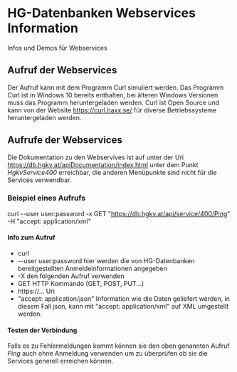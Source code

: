 # HG-Datenbanken Webservices Information
Infos und Demos für Webservices

## Aufruf der Webservices
Der Aufruf kann mit dem Programm Curl simuliert werden. Das Programm Curl ist in Windows 10 bereits enthalten, bei älteren Windows Versionen muss das Programm heruntergeladen werden. Curl ist Open Source und kann von der Website https://curl.haxx.se/ für diverse Betriebssysteme heruntergeladen werden.

## Aufrufe der Webservices
Die Dokumentation zu den Webservives ist auf unter der Uri https://db.hgkv.at/apiDocumentation/index.html unter dem Punkt *HgkvService400* erreichbar, die anderen Menüpunkte sind nicht für die Services verwendbar.

### Beispiel eines Aufrufs 
curl --user user:password -x GET "https://db.hgkv.at/api/service/400/Ping" -H "accept: application/xml"

#### Info zum Aufruf
* curl 
* --user user:password hier werden die von HG-Datenbanken bereitgestellten Anmeldeinformationen angegeben
* -X den folgenden Aufruf verwenden
* GET HTTP Kommando (GET, POST, PUT...)
* https://... Uri 
* "accept: application/json" Information wie die Daten geliefert werden, in diesem Fall json, kann mit "accept: application/xml" auf XML umgestellt werden.

#### Testen der Verbindung
Falls es zu Fehlermeldungen kommt können sie den oben genannten Aufruf *Ping* auch ohne Anmeldung verwenden um zu überprüfen ob sie die Services generell erreichen können.

